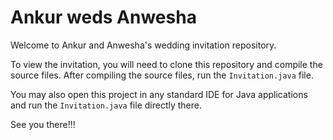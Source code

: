 # Ankur weds Anwesha #

Welcome to Ankur and Anwesha's wedding invitation repository.

To view the invitation, you will need to clone this repository and compile the source files.
After compiling the source files, run the `Invitation.java` file.

You may also open this project in any standard IDE for Java applications and run the 
`Invitation.java` file directly there.

See you there!!!
